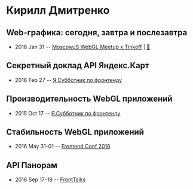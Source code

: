 # Кирилл Дмитренко

## Web-графика: сегодня, завтра и послезавтра
- 2018 Jan 31 -- [MoscowJS WebGL Meetup x Tinkoff](https://youtu.be/O0vBlgjm6P8)  | [:notebook:](https://cloud.mail.ru/public/B3VV/k3uWUnB5L)  
## Секретный доклад API Яндекс.Карт
- 2016 Feb 27 -- [Я.Субботник по фронтенду](https://events.yandex.ru/lib/talks/3345/)    
## Производительность WebGL приложений
- 2015 Oct 17 -- [Я.Субботник по фронтенду](https://events.yandex.ru/lib/talks/3211/)    
## Стабильность WebGL приложений
- 2016 May 31-01 -- [Frontend Conf 2016](https://www.youtube.com/watch?v=M1-ng9L6o1I)    
## API Панорам
- 2016 Sep 17-18 -- [FrontTalks](https://events.yandex.ru/lib/talks/3923/)    
